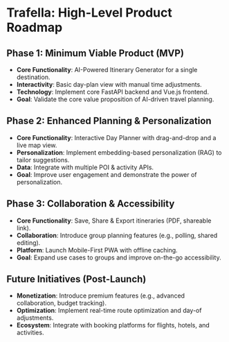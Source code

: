 # Trafella: High-Level Product Roadmap

## Phase 1: Minimum Viable Product (MVP)

*   **Core Functionality**: AI-Powered Itinerary Generator for a single destination.
*   **Interactivity**: Basic day-plan view with manual time adjustments.
*   **Technology**: Implement core FastAPI backend and Vue.js frontend.
*   **Goal**: Validate the core value proposition of AI-driven travel planning.

## Phase 2: Enhanced Planning & Personalization

*   **Core Functionality**: Interactive Day Planner with drag-and-drop and a live map view.
*   **Personalization**: Implement embedding-based personalization (RAG) to tailor suggestions.
*   **Data**: Integrate with multiple POI & activity APIs.
*   **Goal**: Improve user engagement and demonstrate the power of personalization.

## Phase 3: Collaboration & Accessibility

*   **Core Functionality**: Save, Share & Export itineraries (PDF, shareable link).
*   **Collaboration**: Introduce group planning features (e.g., polling, shared editing).
*   **Platform**: Launch Mobile-First PWA with offline caching.
*   **Goal**: Expand use cases to groups and improve on-the-go accessibility.

## Future Initiatives (Post-Launch)

*   **Monetization**: Introduce premium features (e.g., advanced collaboration, budget tracking).
*   **Optimization**: Implement real-time route optimization and day-of adjustments.
*   **Ecosystem**: Integrate with booking platforms for flights, hotels, and activities.
